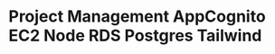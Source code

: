# Project Management AppCognito EC2 Node RDS Postgres Tailwind


<!-- https://www.youtube.com/watch?v=KAV8vo7hGAo -->